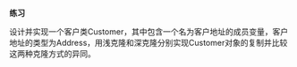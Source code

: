 **练习**  

设计并实现一个客户类Customer，其中包含一个名为客户地址的成员变量，客户地址的类型为Address，用浅克隆和深克隆分别实现Customer对象的复制并比较这两种克隆方式的异同。

